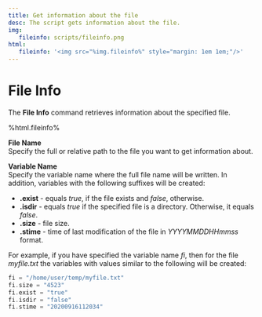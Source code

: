 ```yaml
---
title: Get information about the file
desc: The script gets information about the file.
img:
   fileinfo: scripts/fileinfo.png
html:
   fileinfo: '<img src="%img.fileinfo%" style="margin: 1em 1em;"/>'
---
```

# File Info

The **File Info** command retrieves information about the specified file.

%html.fileinfo%

**File Name**  
Specify the full or relative path to the file you want to get information about.

**Variable Name**  
Specify the variable name where the full file name will be written. In addition, variables with the following suffixes will be created:

* **.exist** - equals *true*, if the file exists and *false*, otherwise.
* **.isdir** - equals *true* if the specified file is a directory. Otherwise, it equals *false*.
* **.size** - file size.
* **.stime** - time of last modification of the file in *YYYYMMDDHHmmss* format.

For example, if you have specified the variable name *fi*, then for the file *myfile.txt* the variables with values similar to the following will be created:

``` go
fi = "/home/user/temp/myfile.txt"
fi.size = "4523"
fi.exist = "true"
fi.isdir = "false"
fi.stime = "20200916112034"
```
